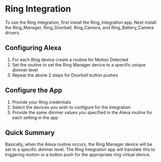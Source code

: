 # Ring Integration
To use the Ring integration, first install the Ring_Integration app. Next install the Ring_Manager, Ring_Doorbell, Ring_Camera, and Ring_Battery_Camera drivers.

## Configuring Alexa
1. For each Ring device create a routine for Motion Detected
2. Set the routine to set the Ring Manager device to a specific unique dimmer level
3. Repeat the above 2 steps for Doorbell button pushes

## Configure the App
1. Provide your Ring credentials
2. Select the devices you wish to configure for the integration
3. Provide the same dimmer values you specified in the Alexa routine for each setting in the app 

## Quick Summary
Basically, when the Alexa routine occurs, the Ring Manager device will be set to a specific dimmer level. The Ring Integration app will translate this to triggering motion or a button push for the appropriate ring virtual device.


